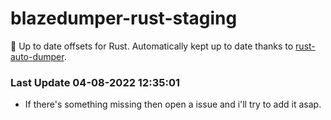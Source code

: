 # blazedumper-rust-staging

🚀 Up to date offsets for Rust. Automatically kept up to date thanks to [rust-auto-dumper](https://github.com/Akandesh/rust-auto-dumper).


### Last Update 04-08-2022 12:35:01
- If there's something missing then open a issue and i'll try to add it asap.